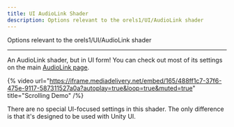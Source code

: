 ```yaml
---
title: UI AudioLink Shader
description: Options relevant to the orels1/UI/AudioLink shader
---
```


Options relevant to the orels1/UI/AudioLink shader

---

An AudioLink shader, but in UI form! You can check out most of its settings on the main [AudioLink page](/docs/orl-standard/audio-link/).

{% video url="https://iframe.mediadelivery.net/embed/165/488ff1c7-37f6-475e-9117-587311527a0a?autoplay=true&loop=true&muted=true" title="Scrolling Demo" /%}

There are no special UI-focused settings in this shader. The only difference is that it's designed to be used with Unity UI.
